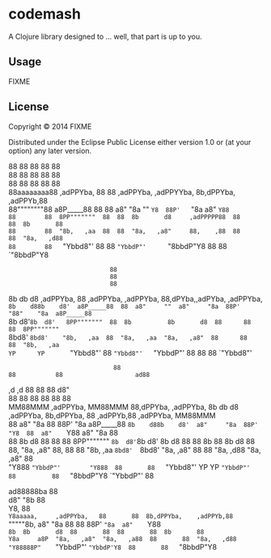 # codemash

A Clojure library designed to ... well, that part is up to you.

## Usage

FIXME

## License

Copyright © 2014 FIXME

Distributed under the Eclipse Public License either version 1.0 or (at
your option) any later version.


                                                                                                                                                      
88        88              88  88                                                    88                                                                
88        88              88  88                                                    88                                                                
88        88              88  88                                                    88                                                                
88aaaaaaaa88   ,adPPYba,  88  88   ,adPPYba,      ,adPPYYba,  8b,dPPYba,    ,adPPYb,88                                                                
88""""""""88  a8P_____88  88  88  a8"     "8a     ""     `Y8  88P'   `"8a  a8"    `Y88                                                                
88        88  8PP"""""""  88  88  8b       d8     ,adPPPPP88  88       88  8b       88                                                                
88        88  "8b,   ,aa  88  88  "8a,   ,a8"     88,    ,88  88       88  "8a,   ,d88                                                                
88        88   `"Ybbd8"'  88  88   `"YbbdP"'      `"8bbdP"Y8  88       88   `"8bbdP"Y8                                                                
                                                                                                                                                      
                                                                                                                                                      
                                                                                                                                                      
                                88                                                                                                                    
                                88                                                                                                                    
                                88                                                                                                                    
8b      db      d8   ,adPPYba,  88   ,adPPYba,   ,adPPYba,   88,dPYba,,adPYba,    ,adPPYba,                                                           
`8b    d88b    d8'  a8P_____88  88  a8"     ""  a8"     "8a  88P'   "88"    "8a  a8P_____88                                                           
 `8b  d8'`8b  d8'   8PP"""""""  88  8b          8b       d8  88      88      88  8PP"""""""                                                           
  `8bd8'  `8bd8'    "8b,   ,aa  88  "8a,   ,aa  "8a,   ,a8"  88      88      88  "8b,   ,aa                                                           
    YP      YP       `"Ybbd8"'  88   `"Ybbd8"'   `"YbbdP"'   88      88      88   `"Ybbd8"'                                                           
                                                                                                                                                      
                                                                                                                                                      
                                                                                                                                                      
                                 88                                                                       88           88                    ad88     
  ,d                      ,d     88                                                                       88           88                   d8"       
  88                      88     88                                                                       88           88                   88        
MM88MMM  ,adPPYba,      MM88MMM  88,dPPYba,    ,adPPYba,     8b      db      d8   ,adPPYba,   8b,dPPYba,  88   ,adPPYb,88      ,adPPYba,  MM88MMM     
  88    a8"     "8a       88     88P'    "8a  a8P_____88     `8b    d88b    d8'  a8"     "8a  88P'   "Y8  88  a8"    `Y88     a8"     "8a   88        
  88    8b       d8       88     88       88  8PP"""""""      `8b  d8'`8b  d8'   8b       d8  88          88  8b       88     8b       d8   88        
  88,   "8a,   ,a8"       88,    88       88  "8b,   ,aa       `8bd8'  `8bd8'    "8a,   ,a8"  88          88  "8a,   ,d88     "8a,   ,a8"   88        
  "Y888  `"YbbdP"'        "Y888  88       88   `"Ybbd8"'         YP      YP       `"YbbdP"'   88          88   `"8bbdP"Y8      `"YbbdP"'    88        
                                                                                                                                                      
                                                                                                                                                      
                                                                                                                                                      
 ad88888ba                                                   88                                                                                       
d8"     "8b                                                  88                                                                                       
Y8,                                                          88                                                                                       
`Y8aaaaa,     ,adPPYba,   88       88  8b,dPPYba,    ,adPPYb,88                                                                                       
  `"""""8b,  a8"     "8a  88       88  88P'   `"8a  a8"    `Y88                                                                                       
        `8b  8b       d8  88       88  88       88  8b       88                                                                                       
Y8a     a8P  "8a,   ,a8"  "8a,   ,a88  88       88  "8a,   ,d88                                                                                       
 "Y88888P"    `"YbbdP"'    `"YbbdP'Y8  88       88   `"8bbdP"Y8                                                                                       
                                                                                                                                                      
                                                                                                                                                      
